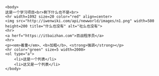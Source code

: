 <!DOCTYPE html>
<html>
	<head>
	<title>学习项目</title>
	<meta charset="utf-8">
	<head>
	
	<body>
	这是一个学习项目<br>剩下什么也不是<br>
	<hr width=1092 size=20 color="red" align=center>
	<img src="http://iwenwiki.com/api/newworld/images/n1.png" width=500 height=200 title="什么也没有" alt="社么也没有">
	<hr>
	<a herf="https://itbaizhan.com">百战程序员</a>
	<hr>
	<p><em>着重</em>、<b>加粗</b>、<strong>强调</strong></p>
	<hr color="green" size=5 width=2000>
	<ol type="a">
		<li>这是一个列表</li>
		<li>这又是一个列表</li>
	</body>
</html>

